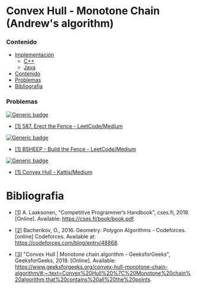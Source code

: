 # Convex Hull - Monotone Chain (Andrew's algorithm)

### Contenido

* [Implementación](#)
    * [C++](#)
    * [Java](#)
* [Contenido](#contenido)
* [Problemas](#problemas)
* [Bibliografia](#bibliografia)

### Problemas

[![Generic badge](https://img.shields.io/badge/LeetCode-Medium-yellow.svg)](https://leetcode.com/problemset/algorithms/)

* [[1] 587. Erect the Fence - LeetCode/Medium](https://leetcode.com/problems/erect-the-fence/)

[![Generic badge](https://img.shields.io/badge/SPOJ-Medium-yellow.svg)](https://www.spoj.com/problems/tag/convex-hull)

* [[1] BSHEEP - Build the Fence - LeetCode/Medium](https://www.spoj.com/problems/BSHEEP/)

[![Generic badge](https://img.shields.io/badge/Kattis-Medium-yellow.svg)](https://open.kattis.com/problems)

* [[1] Convex Hull - Kattis/Medium](https://open.kattis.com/problems/convexhull)

# Bibliografia

* [[1]](https://cses.fi/book/book.pdf) A. Laaksonen, "Competitive Programmer’s Handbook", cses.fi, 2018. [Online]. Available: <https://cses.fi/book/book.pdf>.

* [[2]](https://codeforces.com/blog/entry/48868) Bacherikov, O., 2016. Geometry: Polygon Algorithms - Codeforces. [online] Codeforces. Available at: <https://codeforces.com/blog/entry/48868>.

* [[3]](https://www.geeksforgeeks.org/convex-hull-monotone-chain-algorithm/#:~:text=Convex%20Hull%20%7C%20Monotone%20chain%20algorithm,that%20contains%20all%20the%20points) "Convex Hull | Monotone chain algorithm - GeeksforGeeks", GeeksforGeeks, 2019. [Online]. Available: https://www.geeksforgeeks.org/convex-hull-monotone-chain-algorithm/#:~:text=Convex%20Hull%20%7C%20Monotone%20chain%20algorithm,that%20contains%20all%20the%20points.
